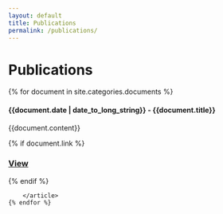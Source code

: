 ```yaml
---
layout: default
title: Publications
permalink: /publications/
---
```



<h1 class="page-heading">Publications</h1>

<div class="documents">
	{% for document in site.categories.documents %}
		<article class="documents-article">
			<h4 class="documents-title">{{document.date | date_to_long_string}} - {{document.title}}</h4>
			<p>{{document.content}}</p>
			{% if document.link %}
  				<h3><a href="{{document.link}}">View</a></h3>
			{% endif %}
			
		</article>
	{% endfor %}
</div>
